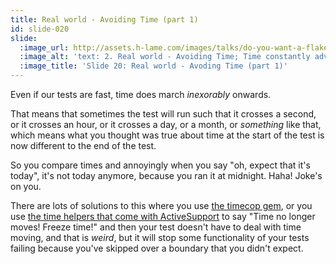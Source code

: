 ```yaml
---
title: Real world - Avoiding Time (part 1)
id: slide-020
slide:
  :image_url: http://assets.h-lame.com/images/talks/do-you-want-a-flake-with-that/slides/020.png
  :image_alt: 'text: 2. Real world - Avoiding Time; Time constantly advances; Fixed with: the timecop gem or ActiveSupport::Testing::TimeHelpers and using their capabilities to freeze time'
  :image_title: 'Slide 20: Real world - Avoding Time (part 1)'
---
```

Even if our tests are fast, time does march _inexorably_ onwards.

That means that sometimes the test will run such that it crosses a second, or it crosses an hour, or it crosses a day, or a month, or _something_ like that, which means what you thought was true about time at the start of the test is now different to the end of the test.

So you compare times and annoyingly when you say "oh, expect that it's today", it's not today anymore, because you ran it at midnight. Haha! Joke's on you.

There are lots of solutions to this where you use [the timecop gem](https://github.com/travisjeffery/timecop), or you use [the time helpers that come with ActiveSupport](https://api.rubyonrails.org/v7.1.3/classes/ActiveSupport/Testing/TimeHelpers.html) to say "Time no longer moves!  Freeze time!" and then your test doesn't have to deal with time moving, and that is _weird_, but it will stop some functionality of your tests failing because you've skipped over a boundary that you didn't expect.
